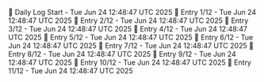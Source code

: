 📅 Daily Log Start - Tue Jun 24 12:48:47 UTC 2025
📌 Entry 1/12 - Tue Jun 24 12:48:47 UTC 2025
📌 Entry 2/12 - Tue Jun 24 12:48:47 UTC 2025
📌 Entry 3/12 - Tue Jun 24 12:48:47 UTC 2025
📌 Entry 4/12 - Tue Jun 24 12:48:47 UTC 2025
📌 Entry 5/12 - Tue Jun 24 12:48:47 UTC 2025
📌 Entry 6/12 - Tue Jun 24 12:48:47 UTC 2025
📌 Entry 7/12 - Tue Jun 24 12:48:47 UTC 2025
📌 Entry 8/12 - Tue Jun 24 12:48:47 UTC 2025
📌 Entry 9/12 - Tue Jun 24 12:48:47 UTC 2025
📌 Entry 10/12 - Tue Jun 24 12:48:47 UTC 2025
📌 Entry 11/12 - Tue Jun 24 12:48:47 UTC 2025
